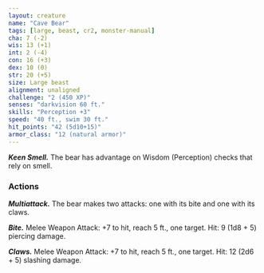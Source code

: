 ```yaml
---
layout: creature
name: "Cave Bear"
tags: [large, beast, cr2, monster-manual]
cha: 7 (-2)
wis: 13 (+1)
int: 2 (-4)
con: 16 (+3)
dex: 10 (0)
str: 20 (+5)
size: Large beast
alignment: unaligned
challenge: "2 (450 XP)"
senses: "darkvision 60 ft."
skills: "Perception +3"
speed: "40 ft., swim 30 ft."
hit_points: "42 (5d10+15)"
armor_class: "12 (natural armor)"
---
```


***Keen Smell.*** The bear has advantage on Wisdom (Perception) checks that rely on smell.

### Actions

***Multiattack.*** The bear makes two attacks: one with its bite and one with its claws.

***Bite.*** Melee Weapon Attack: +7 to hit, reach 5 ft., one target. Hit: 9 (1d8 + 5) piercing damage.

***Claws.*** Melee Weapon Attack: +7 to hit, reach 5 ft., one target. Hit: 12 (2d6 + 5) slashing damage.